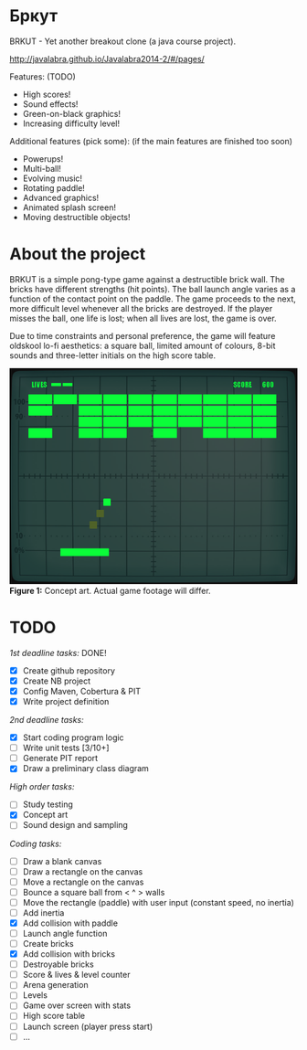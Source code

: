 Бркут
======

BRKUT - Yet another breakout clone (a java course project).

http://javalabra.github.io/Javalabra2014-2/#/pages/

Features: (TODO)
* High scores!
* Sound effects!
* Green-on-black graphics!
* Increasing difficulty level!

Additional features (pick some): (if the main features are finished too soon)
* Powerups!
* Multi-ball!
* Evolving music!
* Rotating paddle!
* Advanced graphics!
* Animated splash screen!
* Moving destructible objects!

About the project
=================
BRKUT is a simple pong-type game against a destructible brick wall. The bricks have different strengths (hit points). The ball launch angle varies as a function of the contact point on the paddle. The game proceeds to the next, more difficult level whenever all the bricks are destroyed. If the player misses the ball, one life is lost; when all lives are lost, the game is over.

Due to time constraints and personal preference, the game will feature oldskool lo-fi aesthetics: a square ball, limited amount of colours, 8-bit sounds and three-letter initials on the high score table.

![alt tag](https://github.com/lopossumi/brkut/blob/master/documenting/game.png)
**Figure 1:** Concept art. Actual game footage will differ.

TODO
====
*1st deadline tasks:* DONE!
- [x] Create github repository
- [x] Create NB project
- [x] Config Maven, Cobertura & PIT
- [x] Write project definition

*2nd deadline tasks:*
- [x] Start coding program logic
- [ ] Write unit tests [3/10+]
- [ ] Generate PIT report
- [x] Draw a preliminary class diagram 

*High order tasks:*
- [ ] Study testing
- [x] Concept art
- [ ] Sound design and sampling

*Coding tasks:*
- [ ] Draw a blank canvas
- [ ] Draw a rectangle on the canvas
- [ ] Move a rectangle on the canvas
- [ ] Bounce a square ball from < ^ > walls
- [ ] Move the rectangle (paddle) with user input (constant speed, no inertia)
- [ ] Add inertia
- [x] Add collision with paddle
- [ ] Launch angle function
- [ ] Create bricks
- [x] Add collision with bricks
- [ ] Destroyable bricks
- [ ] Score & lives & level counter
- [ ] Arena generation
- [ ] Levels
- [ ] Game over screen with stats
- [ ] High score table
- [ ] Launch screen (player press start)
- [ ] ...
